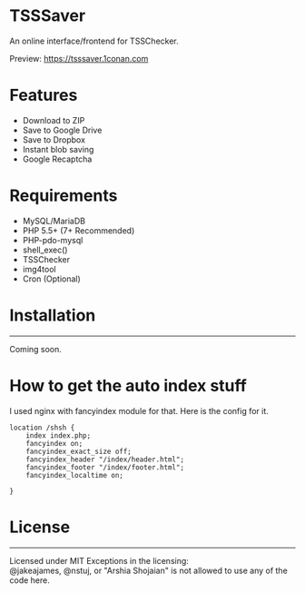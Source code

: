 # TSSSaver
An online interface/frontend for TSSChecker.<br>

Preview: https://tsssaver.1conan.com

# Features
- Download to ZIP
- Save to Google Drive
- Save to Dropbox
- Instant blob saving
- Google Recaptcha

# Requirements
- MySQL/MariaDB
- PHP 5.5+ (7+ Recommended)
- PHP-pdo-mysql
- shell_exec()
- TSSChecker
- img4tool
- Cron (Optional)

# Installation
---
Coming soon.

# How to get the auto index stuff
I used nginx with fancyindex module for that. Here is the config for it. 
```
location /shsh {
	index index.php;
	fancyindex on;
	fancyindex_exact_size off;
	fancyindex_header "/index/header.html";
	fancyindex_footer "/index/footer.html";
	fancyindex_localtime on;

}
```
# License
---
Licensed under MIT
Exceptions in the licensing:<br>
@jakeajames, @nstuj, or "Arshia Shojaian" is not allowed to use any of the code here.
